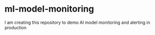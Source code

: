 # ml-model-monitoring
I am creating this repository to demo AI model monitoring and alerting in production
